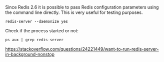 Since Redis 2.6 it is possible to pass Redis configuration parameters using the command line directly. This is very useful for testing purposes.

    redis-server --daemonize yes
Check if the process started or not:

    ps aux | grep redis-server
    
https://stackoverflow.com/questions/24221449/want-to-run-redis-server-in-background-nonstop
